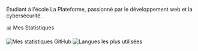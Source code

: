 Étudiant à l'école La Plateforme, passionné par le développement web et la cybersécurité.


📊 Mes Statistiques


![Mes statistiques GitHub](https://github-readme-stats.vercel.app/api?username=scott-allo&show_icons=true&theme=radical&count_private=true)  ![Langues les plus utilisées](https://github-readme-stats.vercel.app/api/top-langs/?username=scott-allo&layout=compact&theme=radical)
<!--
🔧 Technologies
🖥️ Langages : HTML, CSS, Python
🛠️ Outils : Git, Linux, Vs Code, VMware Workstation

